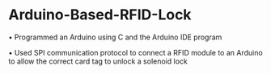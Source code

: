 # Arduino-Based-RFID-Lock
• Programmed an Arduino using C and the Arduino IDE program

• Used SPI communication protocol to connect a RFID module to an Arduino to allow the correct card tag to unlock a solenoid lock
